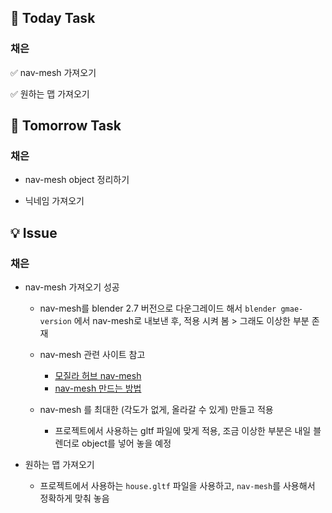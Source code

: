 ## 📢 Today Task

### 채은

✅ nav-mesh 가져오기

✅ 원하는 맵 가져오기

## 🚀 Tomorrow Task

### 채은

- nav-mesh object 정리하기

- 닉네임 가져오기

## 💡 Issue

### 채은

- nav-mesh 가져오기 성공

  - nav-mesh를 blender 2.7 버전으로 다운그레이드 해서 `blender gmae-version` 에서 nav-mesh로 내보낸 후, 적용 시켜 봄 > 그래도 이상한 부분 존재
  - nav-mesh 관련 사이트 참고
    - [모질라 허브 nav-mesh](https://hubs.mozilla.com/labs/what-is-a-nav-mesh/)
    - [nav-mesh 만드는 방법](https://medium.com/@donmccurdy/creating-a-nav-mesh-for-a-webvr-scene-b3fdb6bed918)


  - nav-mesh 를 최대한 (각도가 없게, 올라갈 수 있게) 만들고 적용
    - 프로젝트에서 사용하는 gltf 파일에 맞게 적용, 조금 이상한 부분은 내일 블렌더로 object를 넣어 놓을 예정



- 원하는 맵 가져오기
  - 프로젝트에서 사용하는 `house.gltf` 파일을 사용하고, `nav-mesh`를 사용해서 정확하게 맞춰 놓음

